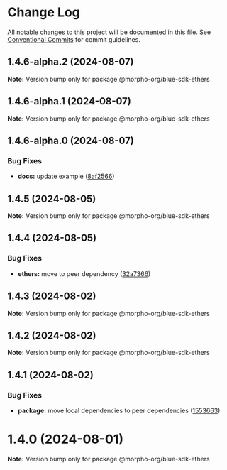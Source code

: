 # Change Log

All notable changes to this project will be documented in this file.
See [Conventional Commits](https://conventionalcommits.org) for commit guidelines.

## 1.4.6-alpha.2 (2024-08-07)

**Note:** Version bump only for package @morpho-org/blue-sdk-ethers

## 1.4.6-alpha.1 (2024-08-07)

**Note:** Version bump only for package @morpho-org/blue-sdk-ethers

## 1.4.6-alpha.0 (2024-08-07)

### Bug Fixes

* **docs:** update example ([8af2566](https://github.com/morpho-org/sdks/commit/8af2566689c8c1ba70d20797e83837e9d0359108))

## 1.4.5 (2024-08-05)

**Note:** Version bump only for package @morpho-org/blue-sdk-ethers

## 1.4.4 (2024-08-05)

### Bug Fixes

* **ethers:** move to peer dependency ([32a7366](https://github.com/morpho-org/sdks/commit/32a7366e2a83a6a98bb0be69fc9d88f650174bf7))

## 1.4.3 (2024-08-02)

**Note:** Version bump only for package @morpho-org/blue-sdk-ethers

## 1.4.2 (2024-08-02)

**Note:** Version bump only for package @morpho-org/blue-sdk-ethers

## 1.4.1 (2024-08-02)

### Bug Fixes

* **package:** move local dependencies to peer dependencies ([1553663](https://github.com/morpho-org/sdks/commit/15536638c4564743b9d96de17b34739346b3b3e0))

# 1.4.0 (2024-08-01)

**Note:** Version bump only for package @morpho-org/blue-sdk-ethers
